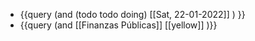 - {{query (and (todo todo doing) [[Sat, 22-01-2022]] ) }}
- {{query (and [[Finanzas Públicas]] [[yellow]] )}}